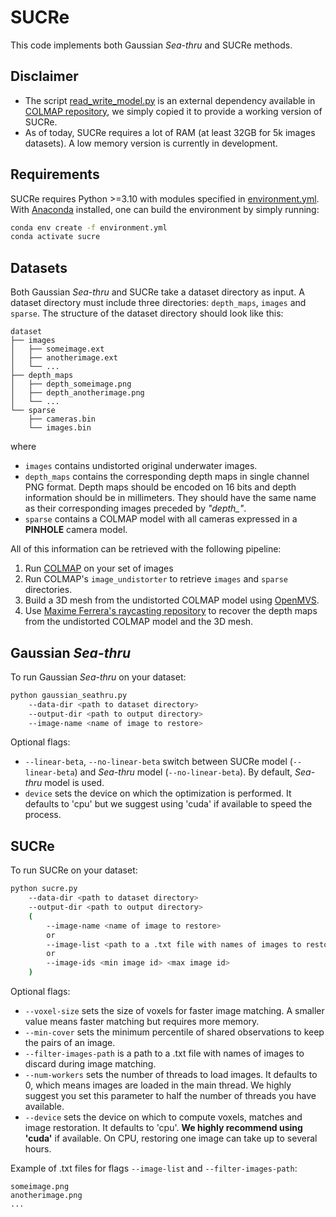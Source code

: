 # SUCRe

This code implements both Gaussian *Sea-thru* and SUCRe methods.

## Disclaimer
- The script [read_write_model.py](src/thirdparty/read_write_model.py) is an external dependency available in
[COLMAP repository](https://github.com/colmap/colmap/blob/dev/scripts/python/read_write_model.py),
we simply copied it to provide a working version of SUCRe.
- As of today, SUCRe requires a lot of RAM (at least 32GB for 5k images datasets). A low memory version is currently
in development.

## Requirements
SUCRe requires Python >=3.10 with modules specified in [environment.yml](environment.yml).
With [Anaconda](https://www.anaconda.com/) installed, one can build the environment by simply running:
```bash
conda env create -f environment.yml
conda activate sucre
```

## Datasets
Both Gaussian *Sea-thru* and SUCRe take a dataset directory as input. A dataset directory must include three
directories: `depth_maps`, `images` and `sparse`. The structure of the dataset directory should look like this:
```
dataset
├── images
│   ├── someimage.ext
│   ├── anotherimage.ext
│   └── ...
├── depth_maps
│   ├── depth_someimage.png
│   ├── depth_anotherimage.png
│   └── ...
└── sparse
    ├── cameras.bin
    └── images.bin
```
where
- `images` contains undistorted original underwater images.
- `depth_maps` contains the corresponding depth maps in single channel PNG format. Depth maps should be encoded on 
16 bits and depth information should be in millimeters. They should have the same name as their corresponding
images preceded by *"depth_"*.
- `sparse` contains a COLMAP model with all cameras expressed in a **PINHOLE** camera model.

All of this information can be retrieved with the following pipeline:
1. Run [COLMAP](https://colmap.github.io/) on your set of images
2. Run COLMAP's `image_undistorter` to retrieve `images` and `sparse` directories.  
3. Build a 3D mesh from the undistorted COLMAP model using [OpenMVS](https://github.com/cdcseacave/openMVS/).  
4. Use [Maxime Ferrera's raycasting repository](https://github.com/ferreram/depth_map_2_mesh_ray_tracer/) to recover the depth maps from the undistorted COLMAP model and the 3D mesh.

## Gaussian *Sea-thru*
To run Gaussian *Sea-thru* on your dataset:
```bash
python gaussian_seathru.py
    --data-dir <path to dataset directory>
    --output-dir <path to output directory>
    --image-name <name of image to restore>
```
Optional flags:
- `--linear-beta`, `--no-linear-beta` switch between SUCRe model (`--linear-beta`)
and *Sea-thru* model (`--no-linear-beta`). By default, *Sea-thru* model is used.
- `device` sets the device on which the optimization is performed. It defaults to 'cpu'
but we suggest using 'cuda' if available to speed the process.

## SUCRe
To run SUCRe on your dataset:
```bash
python sucre.py
    --data-dir <path to dataset directory>
    --output-dir <path to output directory>
    (
        --image-name <name of image to restore>
        or
        --image-list <path to a .txt file with names of images to restore>
        or
        --image-ids <min image id> <max image id>
    )
```
Optional flags:
- `--voxel-size` <voxel size> sets the size of voxels for faster image matching. A smaller value means faster matching
but requires more memory.
- `--min-cover` sets the minimum percentile of shared observations to keep the pairs of an image.
- `--filter-images-path` is a path to a .txt file with names of images to discard during image matching.
- `--num-workers` sets the number of threads to load images.
It defaults to 0, which means images are loaded in the main thread.
We highly suggest you set this parameter to half the number of threads you have available.
- `--device` sets the device on which to compute voxels, matches and image restoration.
It defaults to 'cpu'. **We highly recommend using 'cuda'** if available.
On CPU, restoring one image can take up to several hours.

Example of .txt files for flags `--image-list` and `--filter-images-path`:
```text
someimage.png
anotherimage.png
...
```